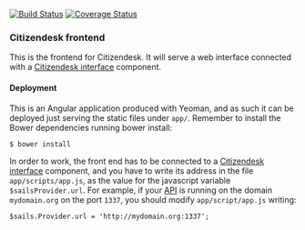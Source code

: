 [![Build Status](https://travis-ci.org/sourcefabric-innovation/citizendesk-frontend.png?branch=master)](https://travis-ci.org/sourcefabric-innovation/citizendesk-frontend)
[![Coverage Status](https://coveralls.io/repos/sourcefabric-innovation/citizendesk-frontend/badge.png?branch=master)](https://coveralls.io/r/sourcefabric-innovation/citizendesk-frontend?branch=master)

### Citizendesk frontend

This is the frontend for Citizendesk. It will serve a web interface
connected with a [Citizendesk interface][interface] component.

#### Deployment

This is an Angular application produced with Yeoman, and as such it
can be deployed just serving the static files under `app/`. Remember
to install the Bower dependencies running bower install:

    $ bower install

In order to work, the front end has to be connected to a [Citizendesk
interface][interface] component, and you have to write its address in
the file `app/scripts/app.js`, as the value for the javascript
variable `$sailsProvider.url`. For example, if your [API][interface]
is running on the domain `mydomain.org` on the port `1337`, you should
modify `app/script/app.js` writing:

    $sails.Provider.url = 'http://mydomain.org:1337';

[interface]: https://github.com/sourcefabric-innovation/citizendesk-interface
